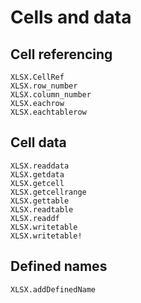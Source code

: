 # Cells and data

## Cell referencing

```@docs
XLSX.CellRef
XLSX.row_number
XLSX.column_number
XLSX.eachrow
XLSX.eachtablerow
```

## Cell data

```@docs
XLSX.readdata
XLSX.getdata
XLSX.getcell
XLSX.getcellrange
XLSX.gettable
XLSX.readtable
XLSX.readdf
XLSX.writetable
XLSX.writetable!
```

## Defined names

```@docs
XLSX.addDefinedName
```
